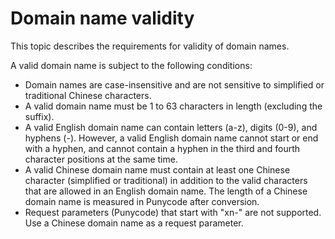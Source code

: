 # Domain name validity

This topic describes the requirements for validity of domain names.

A valid domain name is subject to the following conditions:

-   Domain names are case-insensitive and are not sensitive to simplified or traditional Chinese characters.
-   A valid domain name must be 1 to 63 characters in length \(excluding the suffix\).
-   A valid English domain name can contain letters \(a-z\), digits \(0-9\), and hyphens \(-\). However, a valid English domain name cannot start or end with a hyphen, and cannot contain a hyphen in the third and fourth character positions at the same time.
-   A valid Chinese domain name must contain at least one Chinese character \(simplified or traditional\) in addition to the valid characters that are allowed in an English domain name. The length of a Chinese domain name is measured in Punycode after conversion.
-   Request parameters \(Punycode\) that start with "xn-" are not supported. Use a Chinese domain name as a request parameter.

